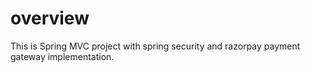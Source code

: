 # overview
This is Spring MVC project with spring security and razorpay payment gateway implementation. 

